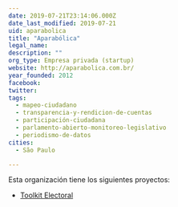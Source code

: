 ```yaml
---
date: 2019-07-21T23:14:06.000Z
date_last_modified: 2019-07-21
uid: aparabolica
title: "Aparabólica"
legal_name: 
description: ""
org_type: Empresa privada (startup)
website: http://aparabolica.com.br/
year_founded: 2012
facebook: 
twitter: 
tags:
  - mapeo-ciudadano
  - transparencia-y-rendicion-de-cuentas
  - participación-ciudadana
  - parlamento-abierto-monitoreo-legislativo
  - periodismo-de-datos
cities: 
  - São Paulo

---
```


Esta organización tiene los siguientes proyectos:

- [Toolkit Electoral](/i/toolkit-electoral.html)
